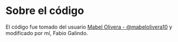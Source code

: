 # Sobre el código

El código fue tomado del usuario [Mabel Olivera - @mabelolivera10](https://github.com/mabelolivera10/floresamarillasycorazones/blob/main) y modificado por mí, Fabio Galindo.
